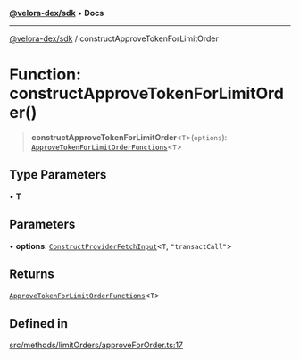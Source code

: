 [**@velora-dex/sdk**](../README.md) • **Docs**

***

[@velora-dex/sdk](../globals.md) / constructApproveTokenForLimitOrder

# Function: constructApproveTokenForLimitOrder()

> **constructApproveTokenForLimitOrder**\<`T`\>(`options`): [`ApproveTokenForLimitOrderFunctions`](../type-aliases/ApproveTokenForLimitOrderFunctions.md)\<`T`\>

## Type Parameters

• **T**

## Parameters

• **options**: [`ConstructProviderFetchInput`](../interfaces/ConstructProviderFetchInput.md)\<`T`, `"transactCall"`\>

## Returns

[`ApproveTokenForLimitOrderFunctions`](../type-aliases/ApproveTokenForLimitOrderFunctions.md)\<`T`\>

## Defined in

[src/methods/limitOrders/approveForOrder.ts:17](https://github.com/VeloraDEX/sdk/blob/feat/extend_delta_orders_filtering/src/methods/limitOrders/approveForOrder.ts#L17)
